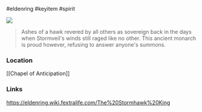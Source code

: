 #eldenring #keyitem #spirit 

![](https://eldenring.wiki.fextralife.com/file/Elden-Ring/the_stormhawk_king_elden_ring_wiki_guide_200px.png)

> Ashes of a hawk revered by all others as sovereign back in the days when Stormveil's winds still raged like no other.
> This ancient monarch is proud however, refusing to answer anyone's summons.
### Location
[[Chapel of Anticipation]]
### Links
https://eldenring.wiki.fextralife.com/The%20Stormhawk%20King